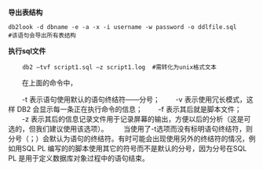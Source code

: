**导出表结构**

```shell
db2look -d dbname -e -a -x -i username -w password -o ddlfile.sql
#该语句会导出所有表结构
```

 **执行sql文件**

```shell
    db2 –tvf script1.sql –z script1.log  #需转化为unix格式文本
```

　　在上面的命令中，

　　-t 表示语句使用默认的语句终结符——分号；
　　-v 表示使用冗长模式，这样 DB2 会显示每一条正在执行命令的信息；
　　-f 表示其后就是脚本文件；
　　-z 表示其后的信息记录文件用于记录屏幕的输出，方便以后的分析（这是可选的，但我们建议使用该选项）。
　　当使用了-t选项而没有标明语句终结符，则分号（；）会默认为语句的终结符。有时可能会出现使用另外的终结符的情况，例如用SQL PL 编写的的脚本使用其它的符号而不是默认的分号，因为分号在SQL PL 是用于定义数据库对象过程中的语句结束。